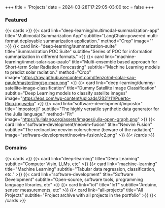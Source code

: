 +++
title = 'Projects'
date = 2024-03-28T17:29:05-03:00
toc = false
+++

### Featured

{{< cards >}}
    {{<
        card link="deep-learning/multimodal-summarization-app" 
        title="Multimodal Summarization App"
        subtitle="LangChain-powered multi-format deployable summarization application."
        method="Crop"
        image=""
    >}}
    {{<
        card link="deep-learning/summarization-suite" 
        title="Summarization POC Suite"
        subtitle="Series of POC for information summarization in different formats."
    >}}
    {{<
        card link="machine-learning/inmet-solar-sao-paulo" 
        title="Multi-ensemble based approach for Short-term Solar Radiation Forecasting"
        subtitle="Machine Learning models to predict solar radiation."
        method="Crop"
        image="https://raw.githubusercontent.com/lfenzo/ml-solar-sao-paulo/master/img/sp-map.png"
    >}}
    {{<
        card link="deep-learning/dummy-satellite-image-classification" 
        title="Dummy Satellite Image Classification"
        subtitle="Deep Learning models to classify satellite images"
        image="https://eos.com/wp-content/uploads/2021/11/Puerto-Rico.jpg.webp"
    >}}
    {{<
        card link="software-development/impostor" 
        title="Impostor.jl"
        subtitle="The highly versatile synthetic data generator for the Julia language."
        method="Fit"
        image="https://julialang.org/assets/images/julia-open-graph.png"
    >}}
    {{<
        card link="software-development/neovim-fusion"
        title="Neovim Fusion"
        subtitle="The redioactive neovim colorscheme (beware of the radiation)"
        image="software-development/neovim-fusion/c2.png"
    >}}
{{< /cards >}}

### Domains

{{< cards >}}
    {{<
        card link="deep-learning" title="Deep Learning"
        subtitle="Computer Visin, LLMs, etc"
    >}}
    {{<
        card link="machine-learning" title="Machine Learning"
        subtitle="Tabular data regression, classification, etc."
    >}}
    {{<
        card link="software-development" title="Software Development"
        subtitle="Open-source, software tools, programming language libraries, etc"
    >}}
    {{<
        card link="iot" title="IoT"
        subtitle="Arduino, sensor measurements, etc"
    >}}
    {{<
        card link="all-projects" title="All Projects"
        subtitle="Project archive with all projects in the portfolio"
    >}}
{{< /cards >}}
